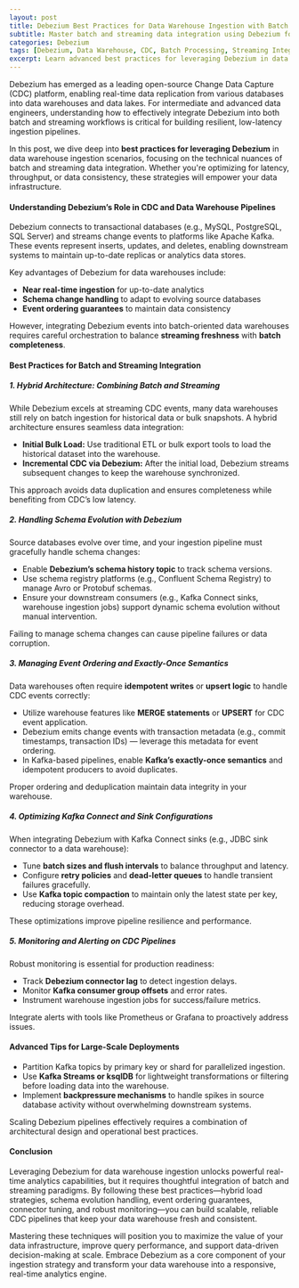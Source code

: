```yaml
---
layout: post  
title: Debezium Best Practices for Data Warehouse Ingestion with Batch and Streaming Integration  
subtitle: Master batch and streaming data integration using Debezium for efficient data warehouse ingestion  
categories: Debezium  
tags: [Debezium, Data Warehouse, CDC, Batch Processing, Streaming Integration, Kafka, Big Data, Data Ingestion]  
excerpt: Learn advanced best practices for leveraging Debezium in data warehouse ingestion workflows, combining batch and streaming methods for seamless data integration.  
---
```

Debezium has emerged as a leading open-source Change Data Capture (CDC) platform, enabling real-time data replication from various databases into data warehouses and data lakes. For intermediate and advanced data engineers, understanding how to effectively integrate Debezium into both batch and streaming workflows is critical for building resilient, low-latency ingestion pipelines.

In this post, we dive deep into **best practices for leveraging Debezium** in data warehouse ingestion scenarios, focusing on the technical nuances of batch and streaming data integration. Whether you're optimizing for latency, throughput, or data consistency, these strategies will empower your data infrastructure.

#### Understanding Debezium’s Role in CDC and Data Warehouse Pipelines

Debezium connects to transactional databases (e.g., MySQL, PostgreSQL, SQL Server) and streams change events to platforms like Apache Kafka. These events represent inserts, updates, and deletes, enabling downstream systems to maintain up-to-date replicas or analytics data stores.

Key advantages of Debezium for data warehouses include:

- **Near real-time ingestion** for up-to-date analytics  
- **Schema change handling** to adapt to evolving source databases  
- **Event ordering guarantees** to maintain data consistency  

However, integrating Debezium events into batch-oriented data warehouses requires careful orchestration to balance **streaming freshness** with **batch completeness**.

#### Best Practices for Batch and Streaming Integration

##### 1. Hybrid Architecture: Combining Batch and Streaming

While Debezium excels at streaming CDC events, many data warehouses still rely on batch ingestion for historical data or bulk snapshots. A hybrid architecture ensures seamless data integration:

- **Initial Bulk Load:** Use traditional ETL or bulk export tools to load the historical dataset into the warehouse.  
- **Incremental CDC via Debezium:** After the initial load, Debezium streams subsequent changes to keep the warehouse synchronized.  

This approach avoids data duplication and ensures completeness while benefiting from CDC’s low latency.

##### 2. Handling Schema Evolution with Debezium

Source databases evolve over time, and your ingestion pipeline must gracefully handle schema changes:

- Enable **Debezium’s schema history topic** to track schema versions.  
- Use schema registry platforms (e.g., Confluent Schema Registry) to manage Avro or Protobuf schemas.  
- Ensure your downstream consumers (e.g., Kafka Connect sinks, warehouse ingestion jobs) support dynamic schema evolution without manual intervention.

Failing to manage schema changes can cause pipeline failures or data corruption.

##### 3. Managing Event Ordering and Exactly-Once Semantics

Data warehouses often require **idempotent writes** or **upsert logic** to handle CDC events correctly:

- Utilize warehouse features like **MERGE statements** or **UPSERT** for CDC event application.  
- Debezium emits change events with transaction metadata (e.g., commit timestamps, transaction IDs) — leverage this metadata for event ordering.  
- In Kafka-based pipelines, enable **Kafka’s exactly-once semantics** and idempotent producers to avoid duplicates.

Proper ordering and deduplication maintain data integrity in your warehouse.

##### 4. Optimizing Kafka Connect and Sink Configurations

When integrating Debezium with Kafka Connect sinks (e.g., JDBC sink connector to a data warehouse):

- Tune **batch sizes and flush intervals** to balance throughput and latency.  
- Configure **retry policies** and **dead-letter queues** to handle transient failures gracefully.  
- Use **Kafka topic compaction** to maintain only the latest state per key, reducing storage overhead.

These optimizations improve pipeline resilience and performance.

##### 5. Monitoring and Alerting on CDC Pipelines

Robust monitoring is essential for production readiness:

- Track **Debezium connector lag** to detect ingestion delays.  
- Monitor **Kafka consumer group offsets** and error rates.  
- Instrument warehouse ingestion jobs for success/failure metrics.  

Integrate alerts with tools like Prometheus or Grafana to proactively address issues.

#### Advanced Tips for Large-Scale Deployments

- Partition Kafka topics by primary key or shard for parallelized ingestion.  
- Use **Kafka Streams or ksqlDB** for lightweight transformations or filtering before loading data into the warehouse.  
- Implement **backpressure mechanisms** to handle spikes in source database activity without overwhelming downstream systems.  

Scaling Debezium pipelines effectively requires a combination of architectural design and operational best practices.

#### Conclusion

Leveraging Debezium for data warehouse ingestion unlocks powerful real-time analytics capabilities, but it requires thoughtful integration of batch and streaming paradigms. By following these best practices—hybrid load strategies, schema evolution handling, event ordering guarantees, connector tuning, and robust monitoring—you can build scalable, reliable CDC pipelines that keep your data warehouse fresh and consistent.

Mastering these techniques will position you to maximize the value of your data infrastructure, improve query performance, and support data-driven decision-making at scale. Embrace Debezium as a core component of your ingestion strategy and transform your data warehouse into a responsive, real-time analytics engine.
